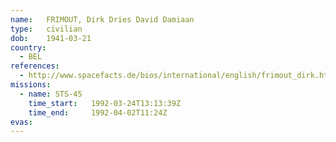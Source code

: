 ```yaml
---
name:	FRIMOUT, Dirk Dries David Damiaan
type:	civilian
dob:	1941-03-21
country:
  - BEL
references:
  - http://www.spacefacts.de/bios/international/english/frimout_dirk.htm
missions:
  - name: STS-45
    time_start:   1992-03-24T13:13:39Z
    time_end:     1992-04-02T11:24Z
evas:
---
```

